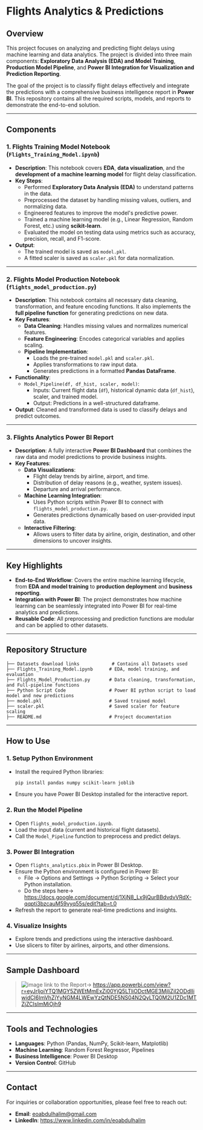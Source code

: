 # Flights Analytics & Predictions

## Overview
This project focuses on analyzing and predicting flight delays using machine learning and data analytics. The project is divided into three main components: **Exploratory Data Analysis (EDA) and Model Training**, **Production Model Pipeline**, and **Power BI Integration for Visualization and Prediction Reporting**.

The goal of the project is to classify flight delays effectively and integrate the predictions with a comprehensive business intelligence report in **Power BI**. This repository contains all the required scripts, models, and reports to demonstrate the end-to-end solution.

---

## Components

### 1. **Flights Training Model Notebook (`Flights_Training_Model.ipynb`)**
- **Description**: This notebook covers **EDA**, **data visualization**, and the **development of a machine learning model** for flight delay classification.
- **Key Steps**:
  - Performed **Exploratory Data Analysis (EDA)** to understand patterns in the data.
  - Preprocessed the dataset by handling missing values, outliers, and normalizing data.
  - Engineered features to improve the model's predictive power.
  - Trained a machine learning model (e.g., Linear Regression, Random Forest, etc.) using **scikit-learn**.
  - Evaluated the model on testing data using metrics such as accuracy, precision, recall, and F1-score.
- **Output**: 
  - The trained model is saved as `model.pkl`.
  - A fitted scaler is saved as `scaler.pkl` for data normalization.

---

### 2. **Flights Model Production Notebook (`flights_model_production.py`)**
- **Description**: This notebook contains all necessary data cleaning, transformation, and feature encoding functions. It also implements the **full pipeline function** for generating predictions on new data.
- **Key Features**:
  - **Data Cleaning**: Handles missing values and normalizes numerical features.
  - **Feature Engineering**: Encodes categorical variables and applies scaling.
  - **Pipeline Implementation**:
    - Loads the pre-trained `model.pkl` and `scaler.pkl`.
    - Applies transformations to raw input data.
    - Generates predictions in a formatted **Pandas DataFrame**.
- **Functionality**:
  - `Model_Pipeline(df, df_hist, scaler, model)`: 
    - Inputs: Current flight data (`df`), historical dynamic data (`df_hist`), scaler, and trained model.
    - Output: Predictions in a well-structured dataframe.
- **Output**: Cleaned and transformed data is used to classify delays and predict outcomes.

---

### 3. **Flights Analytics Power BI Report**
- **Description**: A fully interactive **Power BI Dashboard** that combines the raw data and model predictions to provide business insights.
- **Key Features**:
  - **Data Visualizations**:
    - Flight delay trends by airline, airport, and time.
    - Distribution of delay reasons (e.g., weather, system issues).
    - Departure and arrival performance.
  - **Machine Learning Integration**:
    - Uses Python scripts within Power BI to connect with `flights_model_production.py`.
    - Generates predictions dynamically based on user-provided input data.
  - **Interactive Filtering**:
    - Allows users to filter data by airline, origin, destination, and other dimensions to uncover insights.

---

## Key Highlights
- **End-to-End Workflow**: Covers the entire machine learning lifecycle, from **EDA and model training** to **production deployment** and **business reporting**.
- **Integration with Power BI**: The project demonstrates how machine learning can be seamlessly integrated into Power BI for real-time analytics and predictions.
- **Reusable Code**: All preprocessing and prediction functions are modular and can be applied to other datasets.

---

## Repository Structure
```plaintext
├── Datasets download links            # Contains all Datasets used
├── Flights_Training_Model.ipynb      # EDA, model training, and evaluation
├── Flights_Model_Production.py       # Data cleaning, transformation, and Full-pipeline functions
├── Python Script Code                # Power BI python script to load model and new predictions
├── model.pkl                         # Saved trained model
├── scaler.pkl                        # Saved scaler for feature scaling
├── README.md                         # Project documentation
```

---

## How to Use

### 1. **Setup Python Environment**
- Install the required Python libraries:
  ```bash
  pip install pandas numpy scikit-learn joblib
  ```
- Ensure you have Power BI Desktop installed for the interactive report.

### 2. **Run the Model Pipeline**
- Open `flights_model_production.ipynb`.
- Load the input data (current and historical flight datasets).
- Call the `Model_Pipeline` function to preprocess and predict delays.

### 3. **Power BI Integration**
- Open `flights_analytics.pbix` in Power BI Desktop.
- Ensure the Python environment is configured in Power BI:
  - File → Options and Settings → Python Scripting → Select your Python installation.
  - Do the steps here-> https://docs.google.com/document/d/1XjN8_Lx9jQurBBdvdvVRdX-qqpti3bzcauM59vyq55s/edit?tab=t.0
- Refresh the report to generate real-time predictions and insights.

### 4. **Visualize Insights**
- Explore trends and predictions using the interactive dashboard.
- Use slicers to filter by airlines, airports, and other dimensions.

---

## Sample Dashboard
> ![image](https://github.com/user-attachments/assets/b3d66915-f8f8-4403-9dc3-861672c07181)
link to the Report-> https://app.powerbi.com/view?r=eyJrIjoiYTQ1MGY5ZWEtMmExZi00YjQ5LTliODctMGE3MjliZjI2ODdlIiwidCI6ImVhZjYyNGM4LWEwYzQtNDE5NS04N2QyLTQ0M2U1ZDc1MTZjZCIsImMiOjh9
---

## Tools and Technologies
- **Languages**: Python (Pandas, NumPy, Scikit-learn, Matplotlib)
- **Machine Learning**: Random Forest Regressor, Pipelines
- **Business Intelligence**: Power BI Desktop
- **Version Control**: GitHub

---

## Contact
For inquiries or collaboration opportunities, please feel free to reach out:
- **Email**: eoabdulhalim@gmail.com
- **LinkedIn**: https://www.linkedin.com/in/eoabdulhalim
